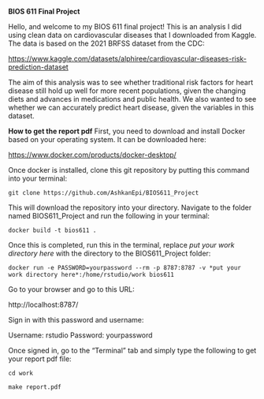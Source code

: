 **BIOS 611 Final Project**

Hello, and welcome to my BIOS 611 final project! This is an analysis I did using clean data on cardiovascular diseases that I downloaded from Kaggle. The data is based on the 2021 BRFSS dataset from the CDC:

https://www.kaggle.com/datasets/alphiree/cardiovascular-diseases-risk-prediction-dataset

The aim of this analysis was to see whether traditional risk factors for heart disease still hold up well for more recent populations, given the changing diets and advances in medications and public health. We also wanted to see whether we can accurately predict heart disease, given the variables in this dataset.

**How to get the report pdf**
First, you need to download and install Docker based on your operating system. It can be downloaded here:

https://www.docker.com/products/docker-desktop/

Once docker is installed, clone this git repository by putting this command into your terminal:

`git clone https://github.com/AshkanEpi/BIOS611_Project`

This will download the repository into your directory. Navigate to the folder named BIOS611_Project and run the following in your terminal:

`docker build -t bios611 .`

Once this is completed, run this in the terminal, replace *put your work directory here* with the directory to the BIOS611_Project folder:

`docker run -e PASSWORD=yourpassword --rm -p 8787:8787 -v *put your work directory here*:/home/rstudio/work bios611`

Go to your browser and go to this URL:

http://localhost:8787/

Sign in with this password and username:

Username: rstudio
Password: yourpassword

Once signed in, go to the “Terminal” tab and simply type the following to get your report pdf file:

`cd work`

`make report.pdf`
